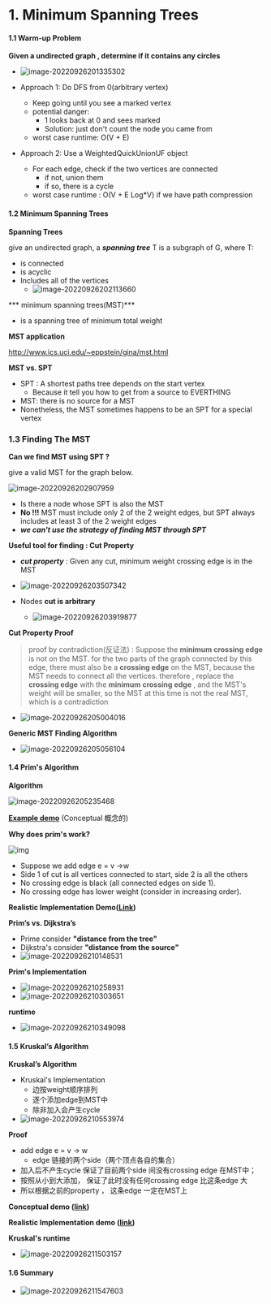 # 1. Minimum Spanning Trees

#### 1.1 Warm-up Problem

**Given a undirected graph , determine if it contains any circles**

+ ![image-20220926201335302](C:\Users\xiguaa\AppData\Roaming\Typora\typora-user-images\image-20220926201335302.png)

+ Approach 1: Do DFS from 0(arbitrary vertex)
  + Keep going  until you see a marked vertex
  + potential danger:
    + 1 looks back at 0 and sees marked
    + Solution: just don't count the node you came from
  + worst case runtime: O(V + E) 

+ Approach 2: Use a WeightedQuickUnionUF object
  + For each edge, check if the two vertices are connected
    + if not, union them
    + if so, there is a cycle
  + worst case runtime : O(V + E Log*V) if we have path compression



#### 1.2 Minimum Spanning Trees

**Spanning Trees**

give an undirected graph, a ***spanning tree*** T is a subgraph of G, where T:

+ is connected
+ is acyclic
+ Includes all of the vertices
  + ![image-20220926202113660](C:\Users\xiguaa\AppData\Roaming\Typora\typora-user-images\image-20220926202113660.png)

*** minimum spanning trees(MST)***

+ is a spanning tree of minimum total weight

**MST application**

 http://www.ics.uci.edu/~eppstein/gina/mst.html



**MST vs. SPT**

+ SPT : A shortest paths tree depends on the start vertex
  + Because it tell you how to get from a source to EVERTHING
+ MST: there is no source for a MST
+ Nonetheless, the MST sometimes happens to be an SPT for a special vertex



### 1.3 Finding The MST

**Can we find MST using SPT ?**

give a valid MST for the graph below.

![image-20220926202907959](C:\Users\xiguaa\AppData\Roaming\Typora\typora-user-images\image-20220926202907959.png)

+ Is there a node whose SPT is also the MST
+ **No !!!** MST must include only 2 of the 2 weight edges, but SPT always includes at least 3 of the 2 weight edges
+ ***we can't use the strategy of finding MST through SPT***



**Useful tool for finding : Cut Property**

+ ***cut property*** : Given any cut,  minimum weight crossing edge is in the MST

+ ![image-20220926203507342](C:\Users\xiguaa\AppData\Roaming\Typora\typora-user-images\image-20220926203507342.png)

  

+ Nodes **cut is arbitrary**
  + ![image-20220926203919877](C:\Users\xiguaa\AppData\Roaming\Typora\typora-user-images\image-20220926203919877.png)

**Cut Property Proof**

>  proof by contradiction(反证法) : Suppose the **minimum crossing edge** is not on the  MST. for the two parts of the graph connected by this edge, there must also be a **crossing edge** on the MST, because the MST needs to connect all the vertices. therefore , replace the **crossing edge** with the **minimum crossing edge** , and the MST's weight will be smaller, so the MST at this time is not the real MST, which is a contradiction

+ ![image-20220926205004016](C:\Users\xiguaa\AppData\Roaming\Typora\typora-user-images\image-20220926205004016.png)





**Generic MST Finding Algorithm**

+ ![image-20220926205056104](C:\Users\xiguaa\AppData\Roaming\Typora\typora-user-images\image-20220926205056104.png)



#### 1.4 Prim's Algorithm

**Algorithm**

![image-20220926205235468](C:\Users\xiguaa\AppData\Roaming\Typora\typora-user-images\image-20220926205235468.png)

**[Example demo](https://docs.google.com/presentation/d/1NFLbVeCuhhaZAM1z3s9zIYGGnhT4M4PWwAc-TLmCJjc/edit#slide=id.g9a60b2f52_0_0)** (Conceptual 概念的)

**Why does prim's work?**

![img](https://lh3.googleusercontent.com/esCvZvC1c3BAs2SZyqEWsshwT3KEJk0W8pef312BIB5cOTEwnHHRJ5VuAOtD-uP9Pn03-t5Speg0Z8H5eQJwpE2eDVkm8pfbwsUTmOypiAhuEezeM4v1NcjXBL9yxdUXXgVtZSkmZTD8Sk7eJeyA6cmpqYHDiwrIa9NzgPsl29r5K0vpu82BY2HNiyA)

+ Suppose we add edge e = v ->w
+ Side 1 of cut is all vertices connected to start, side 2 is all the others
+ No crossing edge is black (all connected edges on side 1).
+ No crossing edge has lower weight (consider in increasing order).

**Realistic Implementation Demo([Link](https://docs.google.com/presentation/d/1GPizbySYMsUhnXSXKvbqV4UhPCvrt750MiqPPgU-eCY/edit#slide=id.g9a60b2f52_0_0))**



**Prim’s vs. Dijkstra’s**

+ Prime consider **"distance from the tree"**
+ Dijkstra's consider **"distance from the source"**
+ ![image-20220926210148531](C:\Users\xiguaa\AppData\Roaming\Typora\typora-user-images\image-20220926210148531.png)



**Prim's Implementation**

+ ![image-20220926210258931](C:\Users\xiguaa\AppData\Roaming\Typora\typora-user-images\image-20220926210258931.png)
+ ![image-20220926210303651](C:\Users\xiguaa\AppData\Roaming\Typora\typora-user-images\image-20220926210303651.png)



**runtime**

+ ![image-20220926210349098](C:\Users\xiguaa\AppData\Roaming\Typora\typora-user-images\image-20220926210349098.png)



#### 1.5 **Kruskal’s Algorithm**

**Kruskal’s Algorithm**

+ Kruskal's Implementation
  + 边按weight顺序排列
  + 逐个添加edge到MST中
  + 除非加入会产生cycle
+ ![image-20220926210553974](C:\Users\xiguaa\AppData\Roaming\Typora\typora-user-images\image-20220926210553974.png)

**Proof**

+ add edge e = v -> w
  + edge 链接的两个side（两个顶点各自的集合）
+ 加入后不产生cycle 保证了目前两个side 间没有crossing edge 在MST中；
+ 按照从小到大添加， 保证了此时没有任何crossing edge 比这条edge 大
+ 所以根据之前的property ， 这条edge 一定在MST上

**Conceptual demo ([link](https://docs.google.com/presentation/d/1RhRSYs9Jbc335P24p7vR-6PLXZUl-1EmeDtqieL9ad8/edit?usp=sharing))**

**Realistic Implementation demo ([link](https://docs.google.com/presentation/d/1KpNiR7aLIEG9sm7HgX29nvf3yLD8_vdQEPa0ktQfuYc/edit?usp=sharing))**

**Kruskal's runtime**

+ ![image-20220926211503157](C:\Users\xiguaa\AppData\Roaming\Typora\typora-user-images\image-20220926211503157.png)



#### 1.6 Summary

+ ![image-20220926211547603](C:\Users\xiguaa\AppData\Roaming\Typora\typora-user-images\image-20220926211547603.png)

